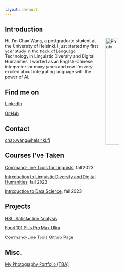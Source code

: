 ```yaml
---
layout: default
---
```


## Introduction

<img src="assets/images/me.jpg" alt="Photo" hspace="20" width="30%" align="right"/> Hi, I'm Chao Wang, a postgraduate student at the University of Helsinki. I just started my first year study in the track of Language Technology in Linguistic Diversity and Digital Humanities. I worked as an English-Chinese interpreter for many years and now I'm very excited about integrating language with the power of AI. 
## Find me on

[LinkedIn](www.linkedin.com/in/chaowang0524)


[GitHub](https://github.com/chaowang0524)

## Contact

[chao.wang@helsinki.fi](mailto:chao.wang@helsinki.fi)


## Courses I've Taken

[Command-Line Tools for Linguists](https://studies.helsinki.fi/courses/course-implementation/hy-opt-cur-2324-261401a1-c550-4436-91b9-7edf4a1a3b57/KIK-LG221), fall 2023

[Introduction to Linguistic Diversity and Digital Humanities](https://studies.helsinki.fi/courses/course-implementation/hy-opt-cur-2324-9df97501-21e6-4b8d-9de4-e91303f2ff71/LDA-301), fall 2023

[Introduction to Data Science](https://studies.helsinki.fi/courses/course-implementation/hy-opt-cur-2324-261401a1-c550-4436-91b9-7edf4a1a3b57/KIK-LG221), fall 2023

## Projects
[HSL: Satisfaction Analysis](https://github.com/chaowang0524/Project_HSL)

[Food 101 Plus Pro Max Ultra](https://github.com/chaowang0524/Food_101_Plus_Pro_Max_Ultra)

[Command-Line Tools Github Page](https://github.com/chaowang0524/chaowang0524.github.io)

## Misc. 
[My Photography Portfolio (TBA)](https://github.com/chaowang0524/chaowang0524.github.io)
